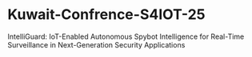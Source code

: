 # Kuwait-Confrence-S4IOT-25
IntelliGuard: IoT-Enabled Autonomous Spybot Intelligence for Real-Time Surveillance in Next-Generation Security Applications
